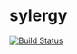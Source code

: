 # sylergy

[![Build Status](https://travis-ci.org/albertopastormr/sylergy.svg?branch=master)](https://travis-ci.org/albertopastormr/sylergy)
